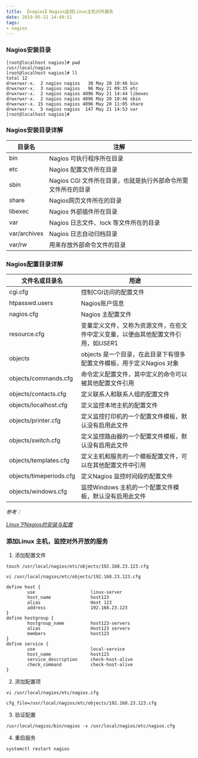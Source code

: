 ```yaml
---
title: 【nagios】Nagios监控Linux主机对外服务
date: 2019-05-21 14:49:51
tags:
- nagios
---
```


### Nagios安装目录

```
[root@localhost nagios]# pwd
/usr/local/nagios
[root@localhost nagios]# ll
total 12
drwxrwxr-x.  2 nagios nagios   38 May 20 10:46 bin
drwxrwxr-x.  3 nagios nagios   96 May 21 09:35 etc
drwxrwxr-x.  2 nagios nagios 4096 May 21 14:44 libexec
drwxrwxr-x.  2 nagios nagios 4096 May 20 10:46 sbin
drwxrwxr-x. 15 nagios nagios 4096 May 20 11:05 share
drwxrwxr-x.  5 nagios nagios  147 May 21 14:53 var
[root@localhost nagios]#

```

### Nagios安装目录详解

| 目录名       | 注解                                                         |
| ------------ | ------------------------------------------------------------ |
| bin          | Nagios 可执行程序所在目录                                    |
| etc          | Nagios 配置文件所在目录                                      |
| sbin         | Nagios CGI 文件所在目录，也就是执行外部命令所需文件所在的目录 |
| share        | Nagios网页文件所在的目录                                     |
| libexec      | Nagios 外部插件所在目录                                      |
| var          | Nagios 日志文件、lock 等文件所在的目录                       |
| var/archives | Nagios 日志自动归档目录                                      |
| var/rw       | 用来存放外部命令文件的目录                                   |

### Nagios配置目录详解

| **文件名或目录名**      | **用途**                                                     |
| ----------------------- | ------------------------------------------------------------ |
| cgi.cfg                 | 控制CGI访问的配置文件                                        |
| htpasswd.users          | Nagios账户信息                                               |
| nagios.cfg              | Nagios 主配置文件                                            |
| resource.cfg            | 变量定义文件，又称为资源文件，在些文件中定义变量，以便由其他配置文件引用，如$USER1$ |
| objects                 | objects 是一个目录，在此目录下有很多配置文件模板，用于定义Nagios 对象 |
| objects/commands.cfg    | 命令定义配置文件，其中定义的命令可以被其他配置文件引用       |
| objects/contacts.cfg    | 定义联系人和联系人组的配置文件                               |
| objects/localhost.cfg   | 定义监控本地主机的配置文件                                   |
| objects/printer.cfg     | 定义监控打印机的一个配置文件模板，默认没有启用此文件         |
| objects/switch.cfg      | 定义监控路由器的一个配置文件模板，默认没有启用此文件         |
| objects/templates.cfg   | 定义主机和服务的一个模板配置文件，可以在其他配置文件中引用   |
| objects/timeperiods.cfg | 定义Nagios 监控时间段的配置文件                              |
| objects/windows.cfg     | 监控Windows 主机的一个配置文件模板，默认没有启用此文件       |

*参考：*

*[Linux下Nagios的安装与配置](https://www.cnblogs.com/mchina/archive/2013/02/20/2883404.html)*



### 添加Linux 主机，监控对外开放的服务

1. 添加配置文件

```
touch /usr/local/nagios/etc/objects/192.168.23.123.cfg

vi /usr/local/nagios/etc/objects/192.168.23.123.cfg

define host {   
        use                     linux-server 
        host_name               host123
        alias                   Host 123
        address                 192.168.23.123
}     
define hostgroup {      
        hostgroup_name          host123-servers
        alias                   Host123 servers
        members                 host123     
}
define service {  
        use                     local-service
        host_name               host123
        service_description     check-host-alive
        check_command           check-host-alive
}

```

2. 添加配置项

```
vi /usr/local/nagios/etc/nagios.cfg

cfg_file=/usr/local/nagios/etc/objects/192.168.23.123.cfg
```

3. 验证配置

```
/usr/local/nagios/bin/nagios -v /usr/local/nagios/etc/nagios.cfg
```

4. 重启服务

```
systemctl restart nagios
```

